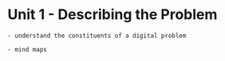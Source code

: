 # Unit 1 - Describing the Problem
```{admonition} Students will:
- understand the constituents of a digital problem
```

```{admonition} Tools use: 
- mind maps
```